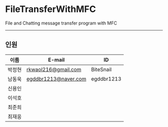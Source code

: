 # FileTransferWithMFC
File and Chatting message transfer program with MFC

---

## 인원   


|이름 | E-mail | ID |
| ---| ---| ---|
| 박정현 | rkwaol216@gmail.com| BiteSnail|
| 남동욱 | egddbr1213@naver.com | egddbr1213 |
| 신용인 | | |
| 이석호 | | |
| 최준희| | |
| 최재웅| | |

